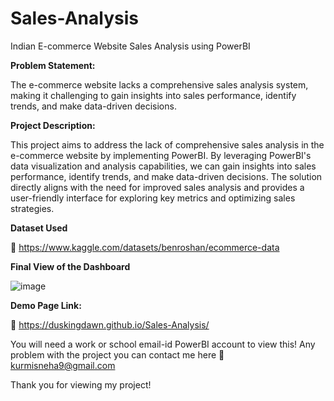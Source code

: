 # Sales-Analysis
Indian E-commerce Website Sales Analysis using PowerBI

**Problem Statement:** 

The e-commerce website lacks a comprehensive sales analysis system, making it challenging to gain insights into sales performance, identify trends, and make data-driven decisions.


**Project Description:**

This project aims to address the lack of comprehensive sales analysis in the e-commerce website by implementing PowerBI. By leveraging PowerBI's data visualization and analysis capabilities, we can gain insights into sales performance, identify trends, and make data-driven decisions. The solution directly aligns with the need for improved sales analysis and provides a user-friendly interface for exploring key metrics and optimizing sales strategies.

**Dataset Used**

🔗 https://www.kaggle.com/datasets/benroshan/ecommerce-data

**Final View of the Dashboard**

![image](https://github.com/DuskingDawn/Sales-Analysis/assets/62723803/2cdf1808-c936-4e0d-9574-a846f34733ca)

**Demo Page Link:**

🔗 https://duskingdawn.github.io/Sales-Analysis/

You will need a work or school email-id PowerBI account to view this! 
Any problem with the project you can contact me here 📧 kurmisneha9@gmail.com

Thank you for viewing my project! 
